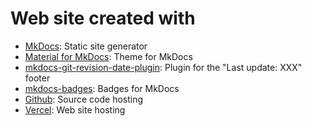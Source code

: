 # Web site created with

- [MkDocs](https://www.mkdocs.org/): Static site generator
- [Material for MkDocs](https://squidfunk.github.io/mkdocs-material/): Theme for MkDocs
- [mkdocs-git-revision-date-plugin](https://github.com/zhaoterryy/mkdocs-git-revision-date-plugin/): Plugin for the "Last update: XXX" footer
- [mkdocs-badges](https://pypi.org/project/mkdocs-badges/): Badges for MkDocs
- [Github](https://github.com/): Source code hosting
- [Vercel](https://vercel.com/): Web site hosting

